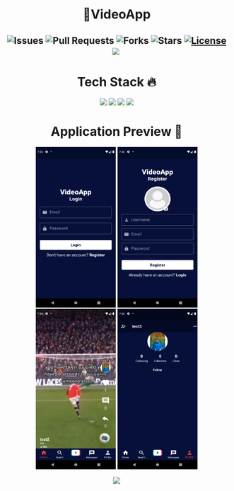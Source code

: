 <h1 align=center> 🎥VideoApp</h1>

<h2 align=center>
  
![Issues](https://img.shields.io/github/issues/Subhradeep10/VideoApp)
![Pull Requests](https://img.shields.io/github/issues-pr/subhradeep10/VideoApp)
![Forks](https://img.shields.io/github/forks/subhradeep10/VideoApp)
![Stars](https://img.shields.io/github/stars/subhradeep10/VideoApp)
[![License](https://img.shields.io/github/license/subhradeep10/VideoApp)](https://github.com/subhradeep10/VideoApp)
![](https://img.shields.io/github/repo-size/subhradeep10/VideoApp.svg?label=Repo%20size&style=flat-square)&nbsp;

<h1 align=center> Tech Stack 🔥 </h1>  
  <p align="center">
  <img src="https://img.shields.io/badge/dart-%230175C2.svg?&style=for-the-badge&logo=dart&logoColor=white"/> <img src="https://img.shields.io/badge/Flutter%20-%2302569B.svg?&style=for-the-badge&logo=Flutter&logoColor=white" /> <img src="https://img.shields.io/badge/github%20-%23121011.svg?&style=for-the-badge&logo=github&logoColor=white"/>
  <img src="https://img.shields.io/badge/firebase%20-%23121011.svg?&style=for-the-badge&logo=firebase&logoColor=orange">
  </p>

<h1 align=center> Application Preview 👀 </h1>
<p align="center">
    <img src="https://github.com/Subhradeep10/VideoApp/blob/master/screenshots/Screenshot_1650722758.png" height="363px" width="181px">
  <img src="https://github.com/Subhradeep10/VideoApp/blob/master/screenshots/Screenshot_1650722765.png" height="363px" width="181px">
  <img src="https://github.com/Subhradeep10/VideoApp/blob/master/screenshots/Screenshot_1650722793.png" height="363px" width="181px">
  <img src="https://github.com/Subhradeep10/VideoApp/blob/master/screenshots/Screenshot_1650722799.png" height="363px" width="181px">
<p align="center">
  <a href="https://github.com/Subhradeep10/VideoApp/releases/download/v-1.0/VideoApp.apk">
    <img src="https://forthebadge.com/images/badges/check-it-out.svg">
  </a>
